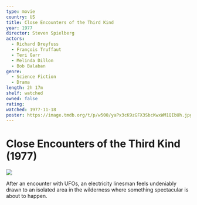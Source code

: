 ```yaml
---
type: movie
country: US
title: Close Encounters of the Third Kind
year: 1977
director: Steven Spielberg
actors:
  - Richard Dreyfuss
  - François Truffaut
  - Teri Garr
  - Melinda Dillon
  - Bob Balaban
genre:
  - Science Fiction
  - Drama
length: 2h 17m
shelf: watched
owned: false
rating:
watched: 1977-11-18
poster: https://image.tmdb.org/t/p/w500/yaPx3cK9zGFX3SbcKwxWM1QIbUh.jpg
---
```


# Close Encounters of the Third Kind (1977)

![](https://image.tmdb.org/t/p/w500/yaPx3cK9zGFX3SbcKwxWM1QIbUh.jpg)

After an encounter with UFOs, an electricity linesman feels undeniably drawn to an isolated area in the wilderness where something spectacular is about to happen.